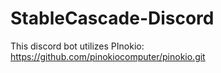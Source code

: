 # StableCascade-Discord

This discord bot utilizes PInokio:
https://github.com/pinokiocomputer/pinokio.git
